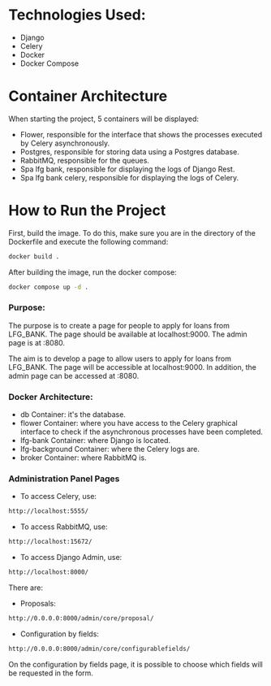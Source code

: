 # Technologies Used:

- Django
- Celery
- Docker
- Docker Compose


# Container Architecture

When starting the project, 5 containers will be displayed:

- Flower, responsible for the interface that shows the processes executed by Celery asynchronously.
- Postgres, responsible for storing data using a Postgres database.
- RabbitMQ, responsible for the queues.
- Spa lfg bank, responsible for displaying the logs of Django Rest.
- Spa lfg bank celery, responsible for displaying the logs of Celery.


# How to Run the Project

First, build the image. To do this, make sure you are in the directory of the Dockerfile and execute the following command:

```bash
docker build .

```

After building the image, run the docker compose:

```bash
docker compose up -d .

```

### Purpose:

The purpose is to create a page for people to apply for loans from LFG_BANK. The page should be available at localhost:9000. The admin page is at :8080.

The aim is to develop a page to allow users to apply for loans from LFG_BANK. The page will be accessible at localhost:9000. In addition, the admin page can be accessed at :8080.

### Docker Architecture:

- db Container: it's the database.
- flower Container: where you have access to the Celery graphical interface to check if the asynchronous processes have been completed.
- lfg-bank Container: where Django is located.
- lfg-background Container: where the Celery logs are.
- broker Container: where RabbitMQ is.


### Administration Panel Pages

- To access Celery, use:
```bash
http://localhost:5555/
```

- To access RabbitMQ, use:
```bash
http://localhost:15672/
```

- To access Django Admin, use:
```bash
http://localhost:8000/
```
There are:

- Proposals:

```bash
http://0.0.0.0:8000/admin/core/proposal/
```

- Configuration by fields:

```bash
http://0.0.0.0:8000/admin/core/configurablefields/
```
On the configuration by fields page, it is possible to choose which fields will be requested in the form.


